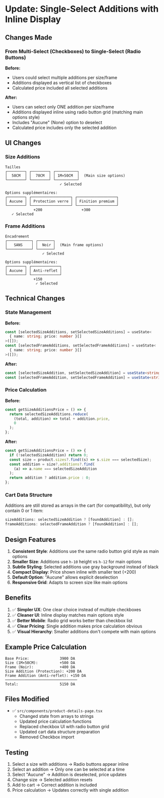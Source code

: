 # Update: Single-Select Additions with Inline Display

## Changes Made

### From Multi-Select (Checkboxes) to Single-Select (Radio Buttons)

**Before:**

- Users could select multiple additions per size/frame
- Additions displayed as vertical list of checkboxes
- Calculated price included all selected additions

**After:**

- Users can select only ONE addition per size/frame
- Additions displayed inline using radio button grid (matching main options style)
- Includes "Aucune" (None) option to deselect
- Calculated price includes only the selected addition

## UI Changes

### Size Additions

```
Tailles
┌────────┐ ┌────────┐ ┌──────────┐
│  50CM  │ │  70CM  │ │ 1M×50CM  │  (Main size options)
└────────┘ └────────┘ └──────────┘
                         ✓ Selected

Options supplémentaires:
┌────────┐ ┌──────────────────┐ ┌──────────────────┐
│ Aucune │ │ Protection verre │ │ Finition premium │
└────────┘ └──────────────────┘ └──────────────────┘
             +200                  +300
   ✓ Selected
```

### Frame Additions

```
Encadrement
┌───────────┐ ┌───────┐
│   SANS    │ │  Noir │  (Main frame options)
└───────────┘ └───────┘
                 ✓ Selected

Options supplémentaires:
┌────────┐ ┌─────────────┐
│ Aucune │ │ Anti-reflet │
└────────┘ └─────────────┘
             +150
              ✓ Selected
```

## Technical Changes

### State Management

**Before:**

```typescript
const [selectedSizeAdditions, setSelectedSizeAdditions] = useState<
  { name: string; price: number }[]
>([]);
const [selectedFrameAdditions, setSelectedFrameAdditions] = useState<
  { name: string; price: number }[]
>([]);
```

**After:**

```typescript
const [selectedSizeAddition, setSelectedSizeAddition] = useState<string>("");
const [selectedFrameAddition, setSelectedFrameAddition] = useState<string>("");
```

### Price Calculation

**Before:**

```typescript
const getSizeAdditionsPrice = () => {
  return selectedSizeAdditions.reduce(
    (total, addition) => total + addition.price,
    0
  );
};
```

**After:**

```typescript
const getSizeAdditionsPrice = () => {
  if (!selectedSizeAddition) return 0;
  const size = product.sizes?.find((s) => s.size === selectedSize);
  const addition = size?.additions?.find(
    (a) => a.name === selectedSizeAddition
  );
  return addition ? addition.price : 0;
};
```

### Cart Data Structure

Additions are still stored as arrays in the cart (for compatibility), but only contain 0 or 1 item:

```typescript
sizeAdditions: selectedSizeAddition ? [foundAddition] : [];
frameAdditions: selectedFrameAddition ? [foundAddition] : [];
```

## Design Features

1. **Consistent Style**: Additions use the same radio button grid style as main options
2. **Smaller Size**: Additions use `h-10` height vs `h-12` for main options
3. **Subtle Styling**: Selected additions use gray background instead of black
4. **Compact Display**: Price shown inline with smaller text (+200)
5. **Default Option**: "Aucune" allows explicit deselection
6. **Responsive Grid**: Adapts to screen size like main options

## Benefits

1. ✅ **Simpler UX**: One clear choice instead of multiple checkboxes
2. ✅ **Cleaner UI**: Inline display matches main options style
3. ✅ **Better Mobile**: Radio grid works better than checkbox list
4. ✅ **Clear Pricing**: Single addition makes price calculation obvious
5. ✅ **Visual Hierarchy**: Smaller additions don't compete with main options

## Example Price Calculation

```
Base Price:              3900 DA
Size (1M×50CM):          +500 DA
Frame (Noir):            +400 DA
Size Addition (Protection): +200 DA
Frame Addition (Anti-reflet): +150 DA
─────────────────────────────────
Total:                   5150 DA
```

## Files Modified

- ✅ `src/components/product-details-page.tsx`
  - Changed state from arrays to strings
  - Updated price calculation functions
  - Replaced checkbox UI with radio button grid
  - Updated cart data structure preparation
  - Removed Checkbox import

## Testing

1. Select a size with additions → Radio buttons appear inline
2. Select an addition → Only one can be selected at a time
3. Select "Aucune" → Addition is deselected, price updates
4. Change size → Selected addition resets
5. Add to cart → Correct addition is included
6. Price calculation → Updates correctly with single addition
